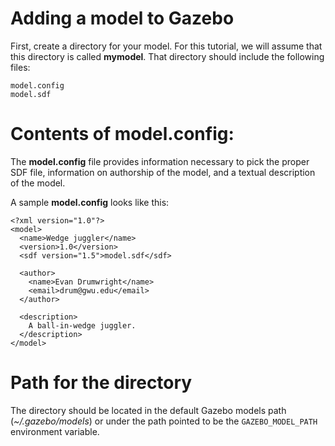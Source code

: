 # Adding a model to Gazebo

First, create a directory for your model. For this tutorial, we will assume that this directory is called **mymodel**. That directory should include the following files:

    model.config
    model.sdf

# Contents of model.config:

The **model.config** file provides information necessary to pick the proper SDF file, information on authorship of the model, and a textual description of the model. 

A sample **model.config** looks like this:

    <?xml version="1.0"?>
    <model>
      <name>Wedge juggler</name>
      <version>1.0</version>
      <sdf version="1.5">model.sdf</sdf>

      <author>
        <name>Evan Drumwright</name>
        <email>drum@gwu.edu</email>
      </author>

      <description>
        A ball-in-wedge juggler. 
      </description>
    </model>


# Path for the directory

The directory should be located in the default Gazebo models path (_~/.gazebo/models_) or under the path pointed to be the `GAZEBO_MODEL_PATH` environment variable.
